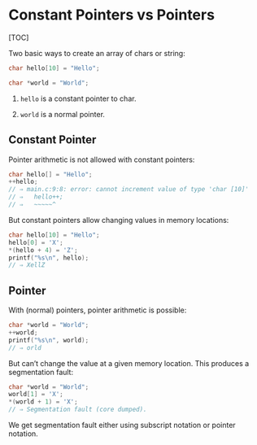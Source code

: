 # Constant Pointers vs Pointers

[TOC]

Two basic ways to create an array of chars or string:

``` c
char hello[10] = "Hello";

char *world = "World";
```

1.  `hello` is a constant pointer to char.

2.  `world` is a normal pointer.

## Constant Pointer

Pointer arithmetic is not allowed with constant pointers:

``` c
char hello[] = "Hello";
++hello;
// ⇒ main.c:9:8: error: cannot increment value of type 'char [10]'
// ⇒   hello++;
// ⇒   ~~~~~^
```

But constant pointers allow changing values in memory locations:

``` c
char hello[10] = "Hello";
hello[0] = 'X';
*(hello + 4) = 'Z';
printf("%s\n", hello);
// ⇒ XellZ
```

## Pointer

With (normal) pointers, pointer arithmetic is possible:

``` c
char *world = "World";
++world;
printf("%s\n", world);
// ⇒ orld
```

But can’t change the value at a given memory location. This produces a segmentation fault:

``` c
char *world = "World";
world[1] = 'X';
*(world + 1) = 'X';
// ⇒ Segmentation fault (core dumped).
```

We get segmentation fault either using subscript notation or pointer notation.

